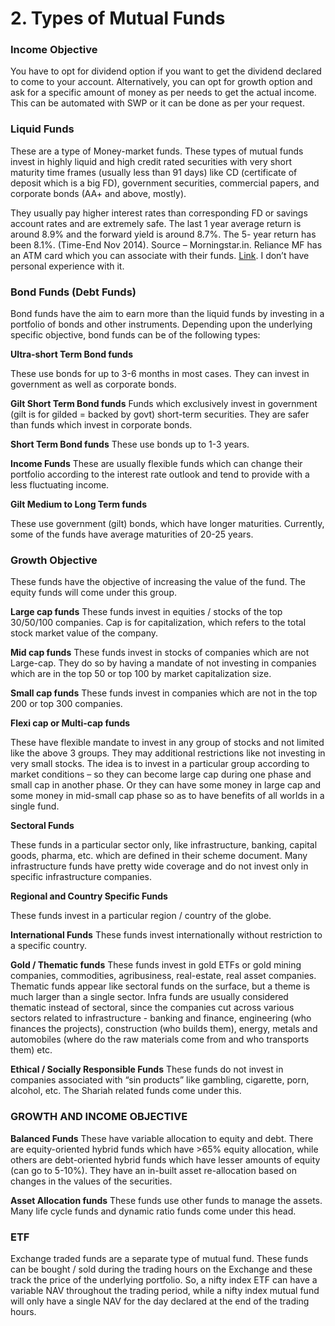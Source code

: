 # 2. Types of Mutual Funds

### Income Objective

You have to opt for dividend option if you want to get the dividend declared to come to your account. Alternatively, you can opt for growth option and ask for a specific amount of money as per needs to get the actual income. This can be automated with SWP or it can be done as per your request.

### Liquid Funds

These are a type of Money-market funds. These types of mutual funds invest in highly liquid and high credit rated securities with very short maturity time frames \(usually less than 91 days\) like CD \(certificate of deposit which is a big FD\), government securities, commercial papers, and corporate bonds \(AA+ and above, mostly\).  
  
They usually pay higher interest rates than corresponding FD or savings account rates and are extremely safe. The last 1 year average return is around 8.9% and the forward yield is around 8.7%. The 5- year return has been 8.1%. \(Time-End Nov 2014\). Source – Morningstar.in. Reliance MF has an ATM card which you can associate with their funds. [Link](https://www.reliancemutual.com/investor-services/innovative-products/reliance-any-time-money-card). I don’t have personal experience with it.

### Bond Funds \(Debt Funds\)

Bond funds have the aim to earn more than the liquid funds by investing in a portfolio of bonds and other instruments. Depending upon the underlying specific objective, bond funds can be of the following types:

**Ultra-short Term Bond funds**

These use bonds for up to 3-6 months in most cases. They can invest in government as well as corporate bonds.

**Gilt Short Term Bond funds** Funds which exclusively invest in government \(gilt is for gilded = backed by govt\) short-term securities. They are safer than funds which invest in corporate bonds.

**Short Term Bond funds** These use bonds up to 1-3 years.

**Income Funds** These are usually flexible funds which can change their portfolio according to the interest rate outlook and tend to provide with a less fluctuating income.

**Gilt Medium to Long Term funds**

These use government \(gilt\) bonds, which have longer maturities. Currently, some of the funds have average maturities of 20-25 years.

### Growth Objective

These funds have the objective of increasing the value of the fund. The equity funds will come under this group.

**Large cap funds** These funds invest in equities / stocks of the top 30/50/100 companies. Cap is for capitalization, which refers to the total stock market value of the company.

**Mid cap funds** These funds invest in stocks of companies which are not Large-cap. They do so by having a mandate of not investing in companies which are in the top 50 or top 100 by market capitalization size.

**Small cap funds** These funds invest in companies which are not in the top 200 or top 300 companies.

**Flexi cap or Multi-cap funds**

These have flexible mandate to invest in any group of stocks and not limited like the above 3 groups. They may additional restrictions like not investing in very small stocks. The idea is to invest in a particular group according to market conditions – so they can become large cap during one phase and small cap in another phase. Or they can have some money in large cap and some money in mid-small cap phase so as to have benefits of all worlds in a single fund.

**Sectoral Funds**

These funds in a particular sector only, like infrastructure, banking, capital goods, pharma, etc. which are defined in their scheme document. Many infrastructure funds have pretty wide coverage and do not invest only in specific infrastructure companies.

**Regional and Country Specific Funds**

These funds invest in a particular region / country of the globe.

**International Funds** These funds invest internationally without restriction to a specific country.

**Gold / Thematic funds** These funds invest in gold ETFs or gold mining companies, commodities, agribusiness, real-estate, real asset companies. Thematic funds appear like sectoral funds on the surface, but a theme is much larger than a single sector. Infra funds are usually considered thematic instead of sectoral, since the companies cut across various sectors related to infrastructure - banking and finance, engineering \(who finances the projects\), construction \(who builds them\), energy, metals and automobiles \(where do the raw materials come from and who transports them\) etc.

**Ethical / Socially Responsible Funds** These funds do not invest in companies associated with “sin products” like gambling, cigarette, porn, alcohol, etc. The Shariah related funds come under this.

### GROWTH AND INCOME OBJECTIVE

**Balanced Funds** These have variable allocation to equity and debt. There are equity-oriented hybrid funds which have &gt;65% equity allocation, while others are debt-oriented hybrid funds which have lesser amounts of equity \(can go to 5-10%\). They have an in-built asset re-allocation based on changes in the values of the securities.

**Asset Allocation funds** These funds use other funds to manage the assets. Many life cycle funds and dynamic ratio funds come under this head.

### ETF

Exchange traded funds are a separate type of mutual fund. These funds can be bought / sold during the trading hours on the Exchange and these track the price of the underlying portfolio. So, a nifty index ETF can have a variable NAV throughout the trading period, while a nifty index mutual fund will only have a single NAV for the day declared at the end of the trading hours.

